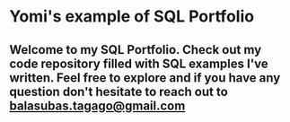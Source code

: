 # Yomi's example of SQL Portfolio
## Welcome to my SQL Portfolio. Check out my code repository filled with SQL examples I've written. Feel free to explore and if you have any question don't hesitate to reach out to balasubas.tagago@gmail.com
